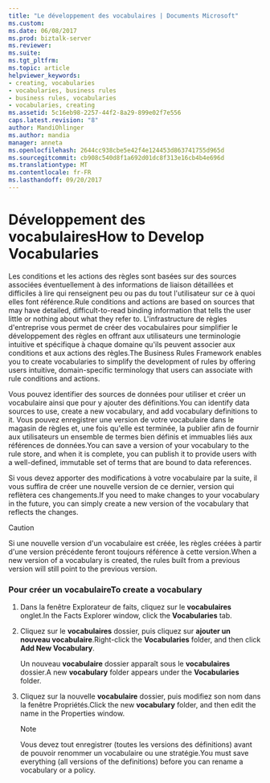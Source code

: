 ```yaml
---
title: "Le développement des vocabulaires | Documents Microsoft"
ms.custom: 
ms.date: 06/08/2017
ms.prod: biztalk-server
ms.reviewer: 
ms.suite: 
ms.tgt_pltfrm: 
ms.topic: article
helpviewer_keywords:
- creating, vocabularies
- vocabularies, business rules
- business rules, vocabularies
- vocabularies, creating
ms.assetid: 5c16eb98-2257-44f2-8a29-899e02f7e556
caps.latest.revision: "8"
author: MandiOhlinger
ms.author: mandia
manager: anneta
ms.openlocfilehash: 2644cc938cbe5e42f4e124453d863741755d965d
ms.sourcegitcommit: cb908c540d8f1a692d01dc8f313e16cb4b4e696d
ms.translationtype: MT
ms.contentlocale: fr-FR
ms.lasthandoff: 09/20/2017
---
```

# <a name="how-to-develop-vocabularies"></a><span data-ttu-id="02763-102">Développement des vocabulaires</span><span class="sxs-lookup"><span data-stu-id="02763-102">How to Develop Vocabularies</span></span>
<span data-ttu-id="02763-103">Les conditions et les actions des règles sont basées sur des sources associées éventuellement à des informations de liaison détaillées et difficiles à lire qui renseignent peu ou pas du tout l'utilisateur sur ce à quoi elles font référence.</span><span class="sxs-lookup"><span data-stu-id="02763-103">Rule conditions and actions are based on sources that may have detailed, difficult-to-read binding information that tells the user little or nothing about what they refer to.</span></span> <span data-ttu-id="02763-104">L'infrastructure de règles d'entreprise vous permet de créer des vocabulaires pour simplifier le développement des règles en offrant aux utilisateurs une terminologie intuitive et spécifique à chaque domaine qu'ils peuvent associer aux conditions et aux actions des règles.</span><span class="sxs-lookup"><span data-stu-id="02763-104">The Business Rules Framework enables you to create vocabularies to simplify the development of rules by offering users intuitive, domain-specific terminology that users can associate with rule conditions and actions.</span></span>  
  
 <span data-ttu-id="02763-105">Vous pouvez identifier des sources de données pour utiliser et créer un vocabulaire ainsi que pour y ajouter des définitions.</span><span class="sxs-lookup"><span data-stu-id="02763-105">You can identify data sources to use, create a new vocabulary, and add vocabulary definitions to it.</span></span> <span data-ttu-id="02763-106">Vous pouvez enregistrer une version de votre vocabulaire dans le magasin de règles et, une fois qu'elle est terminée, la publier afin de fournir aux utilisateurs un ensemble de termes bien définis et immuables liés aux références de données.</span><span class="sxs-lookup"><span data-stu-id="02763-106">You can save a version of your vocabulary to the rule store, and when it is complete, you can publish it to provide users with a well-defined, immutable set of terms that are bound to data references.</span></span>  
  
 <span data-ttu-id="02763-107">Si vous devez apporter des modifications à votre vocabulaire par la suite, il vous suffira de créer une nouvelle version de ce dernier, version qui reflètera ces changements.</span><span class="sxs-lookup"><span data-stu-id="02763-107">If you need to make changes to your vocabulary in the future, you can simply create a new version of the vocabulary that reflects the changes.</span></span>  
  
> [!CAUTION]
>  <span data-ttu-id="02763-108">Si une nouvelle version d'un vocabulaire est créée, les règles créées à partir d'une version précédente feront toujours référence à cette version.</span><span class="sxs-lookup"><span data-stu-id="02763-108">When a new version of a vocabulary is created, the rules built from a previous version will still point to the previous version.</span></span>  
  
### <a name="to-create-a-vocabulary"></a><span data-ttu-id="02763-109">Pour créer un vocabulaire</span><span class="sxs-lookup"><span data-stu-id="02763-109">To create a vocabulary</span></span>  
  
1.  <span data-ttu-id="02763-110">Dans la fenêtre Explorateur de faits, cliquez sur le **vocabulaires** onglet.</span><span class="sxs-lookup"><span data-stu-id="02763-110">In the Facts Explorer window, click the **Vocabularies** tab.</span></span>  
  
2.  <span data-ttu-id="02763-111">Cliquez sur le **vocabulaires** dossier, puis cliquez sur **ajouter un nouveau vocabulaire**.</span><span class="sxs-lookup"><span data-stu-id="02763-111">Right-click the **Vocabularies** folder, and then click **Add New Vocabulary**.</span></span>  
  
     <span data-ttu-id="02763-112">Un nouveau **vocabulaire** dossier apparaît sous le **vocabulaires** dossier.</span><span class="sxs-lookup"><span data-stu-id="02763-112">A new **vocabulary** folder appears under the **Vocabularies** folder.</span></span>  
  
3.  <span data-ttu-id="02763-113">Cliquez sur la nouvelle **vocabulaire** dossier, puis modifiez son nom dans la fenêtre Propriétés.</span><span class="sxs-lookup"><span data-stu-id="02763-113">Click the new **vocabulary** folder, and then edit the name in the Properties window.</span></span>  
  
    > [!NOTE]
    >  <span data-ttu-id="02763-114">Vous devez tout enregistrer (toutes les versions des définitions) avant de pouvoir renommer un vocabulaire ou une stratégie.</span><span class="sxs-lookup"><span data-stu-id="02763-114">You must save everything (all versions of the definitions) before you can rename a vocabulary or a policy.</span></span>